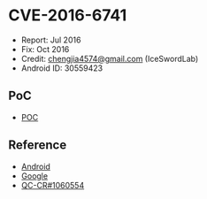 # CVE-2016-6741

- Report: Jul 2016
- Fix: Oct 2016
- Credit: chengjia4574@gmail.com (IceSwordLab)
- Android ID: 30559423 

## PoC

- [POC](./poc.c)

## Reference

- [Android](https://source.android.com/security/bulletin/2016-11-01.html)
- [Google](https://issuetracker.google.com/issues/37114014)
- [QC-CR#1060554](https://source.codeaurora.org/quic/la//kernel/msm-3.18/commit/?id=d291eebd8e43bba3229ae7ef9146a132894dc293)
